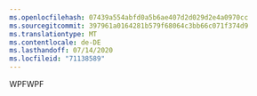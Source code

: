 ```yaml
---
ms.openlocfilehash: 07439a554abfd0a5b6ae407d2d029d2e4a0970cc
ms.sourcegitcommit: 397961a0164281b579f68064c3bb66c071f374d9
ms.translationtype: MT
ms.contentlocale: de-DE
ms.lasthandoff: 07/14/2020
ms.locfileid: "71138589"
---
```

<span data-ttu-id="535da-101">WPF</span><span class="sxs-lookup"><span data-stu-id="535da-101">WPF</span></span>
